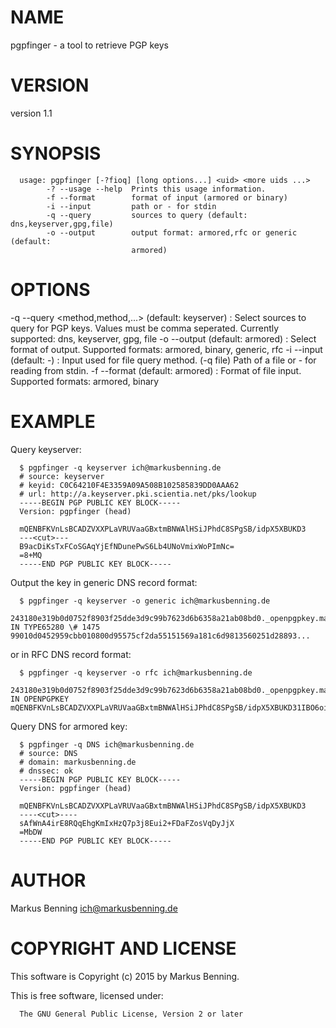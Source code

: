 # NAME

pgpfinger - a tool to retrieve PGP keys

# VERSION

version 1.1

# SYNOPSIS


```
  usage: pgpfinger [-?fioq] [long options...] <uid> <more uids ...>
        -? --usage --help  Prints this usage information.
        -f --format        format of input (armored or binary)
        -i --input         path or - for stdin
        -q --query         sources to query (default: dns,keyserver,gpg,file)
        -o --output        output format: armored,rfc or generic (default:
                           armored)
```
# OPTIONS

-q --query <method,method,...> (default: keyserver)
:   Select sources to query for PGP keys. Values must be comma seperated.
Currently supported: dns, keyserver, gpg, file
-o --output <format> (default: armored)
:   Select format of output.
Supported formats: armored, binary, generic, rfc
-i --input <file> (default: -)
:   Input used for file query method. (-q file)
Path of a file or - for reading from stdin.
-f --format <format> (default: armored)
:   Format of file input.
Supported formats: armored, binary

# EXAMPLE

Query keyserver:


```
  $ pgpfinger -q keyserver ich@markusbenning.de
  # source: keyserver
  # keyid: C0C64210F4E3359A09A508B102585839DD0AAA62
  # url: http://a.keyserver.pki.scientia.net/pks/lookup
  -----BEGIN PGP PUBLIC KEY BLOCK-----
  Version: pgpfinger (head)
  
  mQENBFKVnLsBCADZVXXPLaVRUVaaGBxtmBNWAlHSiJPhdC8SPgSB/idpX5XBUKD3
  ---<cut>---
  B9acDiKsTxFCoSGAqYjEfNDunePwS6Lb4UNoVmixWoPImNc=
  =8+MQ
  -----END PGP PUBLIC KEY BLOCK-----
```
Output the key in generic DNS record format:


```
  $ pgpfinger -q keyserver -o generic ich@markusbenning.de
  243180e319b0d0752f8903f25dde3d9c99b7623d6b6358a21ab08bd0._openpgpkey.markusbenning.de. IN TYPE65280 \# 1475 99010d0452959cbb010800d95575cf2da55151569a181c6d9813560251d28893...
```
or in RFC DNS record format:


```
  $ pgpfinger -q keyserver -o rfc ich@markusbenning.de
  243180e319b0d0752f8903f25dde3d9c99b7623d6b6358a21ab08bd0._openpgpkey.markusbenning.de. IN OPENPGPKEY  mQENBFKVnLsBCADZVXXPLaVRUVaaGBxtmBNWAlHSiJPhdC8SPgSB/idpX5XBUKD31IBO6oisixb3tLaQsSsz/tP+8x+ynzS3Gi9NyHXassy+8k5eqxiyzn9aXqAOIT2yIaDyVQb9F37z2j...
```
Query DNS for armored key:


```
  $ pgpfinger -q DNS ich@markusbenning.de
  # source: DNS
  # domain: markusbenning.de
  # dnssec: ok
  -----BEGIN PGP PUBLIC KEY BLOCK-----
  Version: pgpfinger (head)
  
  mQENBFKVnLsBCADZVXXPLaVRUVaaGBxtmBNWAlHSiJPhdC8SPgSB/idpX5XBUKD3
  ----<cut>----
  sAfWnA4irE8RQqEhgKmIxHzQ7p3j8Eui2+FDaFZosVqDyJjX
  =MbDW
  -----END PGP PUBLIC KEY BLOCK-----
```
# AUTHOR

Markus Benning <ich@markusbenning.de>

# COPYRIGHT AND LICENSE

This software is Copyright (c) 2015 by Markus Benning.

This is free software, licensed under:


```
  The GNU General Public License, Version 2 or later
```
